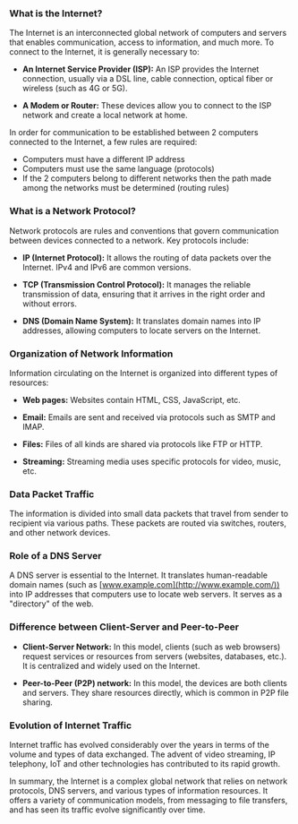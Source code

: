 ### What is the Internet?  
  
The Internet is an interconnected global network of computers and servers that enables communication, access to information, and much more. To connect to the Internet, it is generally necessary to:  
  
- **An Internet Service Provider (ISP):** An ISP provides the Internet connection, usually via a DSL line, cable connection, optical fiber or wireless (such as 4G or 5G).  
  
- **A Modem or Router:** These devices allow you to connect to the ISP network and create a local network at home.  
  
  
In order for communication to be established between 2 computers connected to the Internet, a few rules are required:  
- Computers must have a different IP address  
- Computers must use the same language (protocols)  
- If the 2 computers belong to different networks then the path made among the networks must be determined (routing rules)  
### What is a Network Protocol?  
  
Network protocols are rules and conventions that govern communication between devices connected to a network. Key protocols include:  
  
- **IP (Internet Protocol):** It allows the routing of data packets over the Internet. IPv4 and IPv6 are common versions.  
  
- **TCP (Transmission Control Protocol):** It manages the reliable transmission of data, ensuring that it arrives in the right order and without errors.  
  
- **DNS (Domain Name System):** It translates domain names into IP addresses, allowing computers to locate servers on the Internet.  
  
  
### Organization of Network Information  
  
Information circulating on the Internet is organized into different types of resources:  
	  
- **Web pages:** Websites contain HTML, CSS, JavaScript, etc.  
	  
- **Email:** Emails are sent and received via protocols such as SMTP and IMAP.
    
- **Files:** Files of all kinds are shared via protocols like FTP or HTTP.
    
- **Streaming:** Streaming media uses specific protocols for video, music, etc.
    

### Data Packet Traffic

The information is divided into small data packets that travel from sender to recipient via various paths. These packets are routed via switches, routers, and other network devices.

### Role of a DNS Server

A DNS server is essential to the Internet. It translates human-readable domain names (such as [www.example.com](http://www.example.com/)) into IP addresses that computers use to locate web servers. It serves as a "directory" of the web.

### Difference between Client-Server and Peer-to-Peer

- **Client-Server Network:** In this model, clients (such as web browsers) request services or resources from servers (websites, databases, etc.). It is centralized and widely used on the Internet.
    
- **Peer-to-Peer (P2P) network:** In this model, the devices are both clients and servers. They share resources directly, which is common in P2P file sharing.
    

### Evolution of Internet Traffic

Internet traffic has evolved considerably over the years in terms of the volume and types of data exchanged. The advent of video streaming, IP telephony, IoT and other technologies has contributed to its rapid growth.

In summary, the Internet is a complex global network that relies on network protocols, DNS servers, and various types of information resources. It offers a variety of communication models, from messaging to file transfers, and has seen its traffic evolve significantly over time.